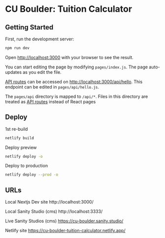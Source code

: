 # CU Boulder: Tuition Calculator

## Getting Started

First, run the development server:

```bash
npm run dev
```

Open [http://localhost:3000](http://localhost:3000) with your browser to see the result.

You can start editing the page by modifying `pages/index.js`. The page auto-updates as you edit the file.

[API routes](https://nextjs.org/docs/api-routes/introduction) can be accessed on [http://localhost:3000/api/hello](http://localhost:3000/api/hello). This endpoint can be edited in `pages/api/hello.js`.



The `pages/api` directory is mapped to `/api/*`. Files in this directory are treated as [API routes](https://nextjs.org/docs/api-routes/introduction) instead of React pages

## Deploy

1st re-build
```bash
netlify build
```

Deploy preview

```bash
netlify deploy -o
```

Deploy to production

```bash
netlify deploy --prod -o
```

## URLs

Local Nextjs Dev site
http://localhost:3000/

Local Sanity Studio (cms)
http://localhost:3333/

Live Sanity Studios (cms)
https://cu-boulder.sanity.studio/

Netlify site
https://cu-boulder-tuition-calculator.netlify.app/